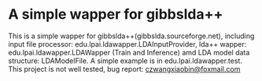 # A simple wapper for gibbslda++
This is a simple wapper for gibbslda++(gibbslda.sourceforge.net), including input file processor: edu.lpai.ldawapper.LDAInputProvider, lda++ wapper: edu.lpai.ldawapper.LDAWapper (Train and Inference) amd LDA model data structure: LDAModelFile. A simple example is in edu.lpai.ldawapper.test.
<br /> This project is not well tested, bug report: czwangxiaobin@foxmail.com
